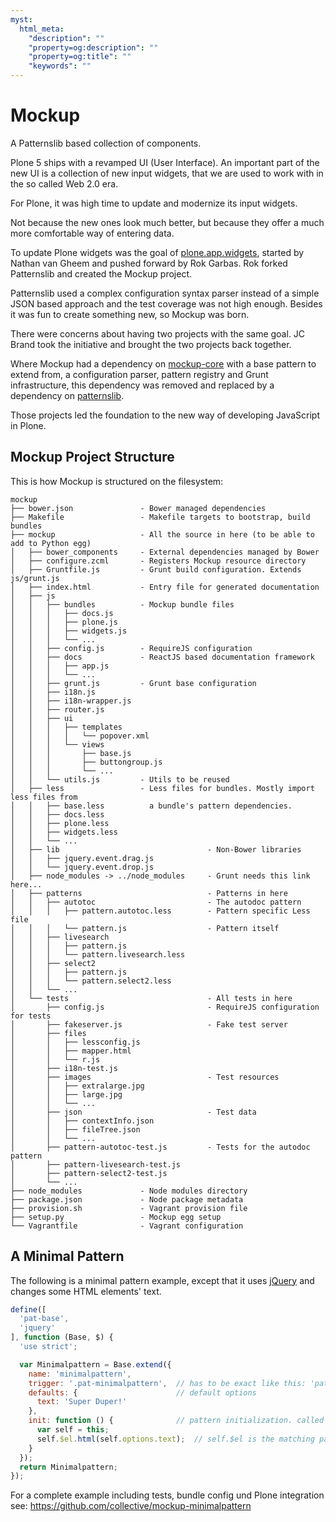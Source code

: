 ```yaml
---
myst:
  html_meta:
    "description": ""
    "property=og:description": ""
    "property=og:title": ""
    "keywords": ""
---
```


# Mockup

A Patternslib based collection of components.

Plone 5 ships with a revamped UI (User Interface).
An important part of the new UI is a collection of new input widgets, that we are used to work with in the so called Web 2.0 era.

For Plone, it was high time to update and modernize its input widgets.

Not because the new ones look much better, but because they offer a much more comfortable way of entering data.

To update Plone widgets was the goal of [plone.app.widgets](https://pypi.org/project/plone.app.widgets), started by Nathan van Gheem and pushed forward by Rok Garbas.
Rok forked Patternslib and created the Mockup project.

Patternslib used a complex configuration syntax parser instead of a simple JSON based approach and the test coverage was not high enough.
Besides it was fun to create something new, so Mockup was born.

There were concerns about having two projects with the same goal.
JC Brand took the initiative and brought the two projects back together.

Where Mockup had a dependency on [mockup-core](https://github.com/plone/mockup-core) with a base pattern to extend from, a configuration parser, pattern registry and Grunt infrastructure, this dependency was removed and replaced by a dependency on [patternslib](https://patternslib.com/).

Those projects led the foundation to the new way of developing JavaScript in Plone.

## Mockup Project Structure

This is how Mockup is structured on the filesystem:

```
mockup
├── bower.json               - Bower managed dependencies
├── Makefile                 - Makefile targets to bootstrap, build bundles
├── mockup                   - All the source in here (to be able to add to Python egg)
│   ├── bower_components     - External dependencies managed by Bower
│   ├── configure.zcml       - Registers Mockup resource directory
│   ├── Gruntfile.js         - Grunt build configuration. Extends js/grunt.js
│   ├── index.html           - Entry file for generated documentation
│   ├── js
│   │   ├── bundles          - Mockup bundle files
│   │   │   ├── docs.js
│   │   │   ├── plone.js
│   │   │   ├── widgets.js
│   │   │   └── ...
│   │   ├── config.js        - RequireJS configuration
│   │   ├── docs             - ReactJS based documentation framework
│   │   │   ├── app.js
│   │   │   └── ...
│   │   ├── grunt.js         - Grunt base configuration
│   │   ├── i18n.js
│   │   ├── i18n-wrapper.js
│   │   ├── router.js
│   │   ├── ui
│   │   │   ├── templates
│   │   │   │   └── popover.xml
│   │   │   └── views
│   │   │       ├── base.js
│   │   │       ├── buttongroup.js
│   │   │       └── ...
│   │   └── utils.js         - Utils to be reused
│   ├── less                 - Less files for bundles. Mostly import less files from
│   │   ├── base.less          a bundle's pattern dependencies.
│   │   ├── docs.less
│   │   ├── plone.less
│   │   ├── widgets.less
│   │   └── ...
│   ├── lib                                 - Non-Bower libraries
│   │   ├── jquery.event.drag.js
│   │   └── jquery.event.drop.js
│   ├── node_modules -> ../node_modules     - Grunt needs this link here...
│   ├── patterns                            - Patterns in here
│   │   ├── autotoc                         - The autodoc pattern
│   │   │   ├── pattern.autotoc.less        - Pattern specific Less file
│   │   │   └── pattern.js                  - Pattern itself
│   │   ├── livesearch
│   │   │   ├── pattern.js
│   │   │   └── pattern.livesearch.less
│   │   ├── select2
│   │   │   ├── pattern.js
│   │   │   └── pattern.select2.less
│   │   └── ...
│   └── tests                               - All tests in here
│       ├── config.js                       - RequireJS configuration for tests
│       ├── fakeserver.js                   - Fake test server
│       ├── files
│       │   ├── lessconfig.js
│       │   ├── mapper.html
│       │   └── r.js
│       ├── i18n-test.js
│       ├── images                          - Test resources
│       │   ├── extralarge.jpg
│       │   ├── large.jpg
│       │   └── ...
│       ├── json                            - Test data
│       │   ├── contextInfo.json
│       │   ├── fileTree.json
│       │   └── ...
│       ├── pattern-autotoc-test.js         - Tests for the autodoc pattern
│       ├── pattern-livesearch-test.js
│       ├── pattern-select2-test.js
│       └── ...
├── node_modules             - Node modules directory
├── package.json             - Node package metadata
├── provision.sh             - Vagrant provision file
├── setup.py                 - Mockup egg setup
└── Vagrantfile              - Vagrant configuration
```

## A Minimal Pattern

The following is a minimal pattern example, except that it uses [jQuery](https://jquery.com/) and changes some HTML elements' text.

```javascript
define([
  'pat-base',
  'jquery'
], function (Base, $) {
  'use strict';

  var Minimalpattern = Base.extend({
    name: 'minimalpattern',
    trigger: '.pat-minimalpattern',  // has to be exact like this: 'pat-' + patternname.
    defaults: {                      // default options
      text: 'Super Duper!'
    },
    init: function () {              // pattern initialization. called for each matching pattern.
      var self = this;
      self.$el.html(self.options.text);  // self.$el is the matching pattern element.
    }
  });
  return Minimalpattern;
});
```

For a complete example including tests, bundle config und Plone integration see:
<https://github.com/collective/mockup-minimalpattern>
